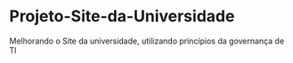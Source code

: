 # Projeto-Site-da-Universidade
Melhorando o Site da universidade, utilizando princípios da governança de TI

